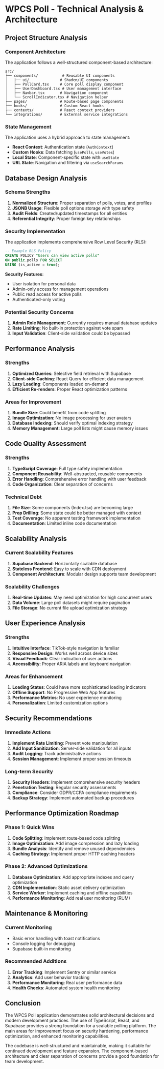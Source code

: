 
# WPCS Poll - Technical Analysis & Architecture

## Project Structure Analysis

### Component Architecture
The application follows a well-structured component-based architecture:

```
src/
├── components/           # Reusable UI components
│   ├── ui/              # Shadcn/UI components
│   ├── PollCard.tsx     # Core poll display component
│   ├── UserDashboard.tsx # User management interface
│   ├── Navbar.tsx       # Navigation component
│   └── ScrollIndicator.tsx # Navigation helper
├── pages/               # Route-based page components
├── hooks/               # Custom React hooks
├── contexts/            # React context providers
└── integrations/        # External service integrations
```

### State Management
The application uses a hybrid approach to state management:
- **React Context**: Authentication state (`AuthContext`)
- **Custom Hooks**: Data fetching (`usePolls`, `useVotes`)
- **Local State**: Component-specific state with `useState`
- **URL State**: Navigation and filtering via `useSearchParams`

## Database Design Analysis

### Schema Strengths
1. **Normalized Structure**: Proper separation of polls, votes, and profiles
2. **JSONB Usage**: Flexible poll options storage with type safety
3. **Audit Fields**: Created/updated timestamps for all entities
4. **Referential Integrity**: Proper foreign key relationships

### Security Implementation
The application implements comprehensive Row Level Security (RLS):

```sql
-- Example RLS Policy
CREATE POLICY "Users can view active polls" 
ON public.polls FOR SELECT 
USING (is_active = true);
```

**Security Features:**
- User isolation for personal data
- Admin-only access for management operations
- Public read access for active polls
- Authenticated-only voting

### Potential Security Concerns
1. **Admin Role Management**: Currently requires manual database updates
2. **Rate Limiting**: No built-in protection against vote spam
3. **Input Validation**: Client-side validation could be bypassed

## Performance Analysis

### Strengths
1. **Optimized Queries**: Selective field retrieval with Supabase
2. **Client-side Caching**: React Query for efficient data management
3. **Lazy Loading**: Components loaded on-demand
4. **Efficient Re-renders**: Proper React optimization patterns

### Areas for Improvement
1. **Bundle Size**: Could benefit from code splitting
2. **Image Optimization**: No image processing for user avatars
3. **Database Indexing**: Should verify optimal indexing strategy
4. **Memory Management**: Large poll lists might cause memory issues

## Code Quality Assessment

### Strengths
1. **TypeScript Coverage**: Full type safety implementation
2. **Component Reusability**: Well-abstracted, reusable components
3. **Error Handling**: Comprehensive error handling with user feedback
4. **Code Organization**: Clear separation of concerns

### Technical Debt
1. **File Size**: Some components (Index.tsx) are becoming large
2. **Prop Drilling**: Some state could be better managed with context
3. **Test Coverage**: No apparent testing framework implementation
4. **Documentation**: Limited inline code documentation

## Scalability Analysis

### Current Scalability Features
1. **Supabase Backend**: Horizontally scalable database
2. **Stateless Frontend**: Easy to scale with CDN deployment
3. **Component Architecture**: Modular design supports team development

### Scalability Challenges
1. **Real-time Updates**: May need optimization for high concurrent users
2. **Data Volume**: Large poll datasets might require pagination
3. **File Storage**: No current file upload optimization strategy

## User Experience Analysis

### Strengths
1. **Intuitive Interface**: TikTok-style navigation is familiar
2. **Responsive Design**: Works well across device sizes
3. **Visual Feedback**: Clear indication of user actions
4. **Accessibility**: Proper ARIA labels and keyboard navigation

### Areas for Enhancement
1. **Loading States**: Could have more sophisticated loading indicators
2. **Offline Support**: No Progressive Web App features
3. **Performance Metrics**: No user experience monitoring
4. **Personalization**: Limited customization options

## Security Recommendations

### Immediate Actions
1. **Implement Rate Limiting**: Prevent vote manipulation
2. **Add Input Sanitization**: Server-side validation for all inputs
3. **Audit Logging**: Track administrative actions
4. **Session Management**: Implement proper session timeouts

### Long-term Security
1. **Security Headers**: Implement comprehensive security headers
2. **Penetration Testing**: Regular security assessments
3. **Compliance**: Consider GDPR/CCPA compliance requirements
4. **Backup Strategy**: Implement automated backup procedures

## Performance Optimization Roadmap

### Phase 1: Quick Wins
1. **Code Splitting**: Implement route-based code splitting
2. **Image Optimization**: Add image compression and lazy loading
3. **Bundle Analysis**: Identify and remove unused dependencies
4. **Caching Strategy**: Implement proper HTTP caching headers

### Phase 2: Advanced Optimizations
1. **Database Optimization**: Add appropriate indexes and query optimization
2. **CDN Implementation**: Static asset delivery optimization
3. **Service Worker**: Implement caching and offline capabilities
4. **Performance Monitoring**: Add real user monitoring (RUM)

## Maintenance & Monitoring

### Current Monitoring
- Basic error handling with toast notifications
- Console logging for debugging
- Supabase built-in monitoring

### Recommended Additions
1. **Error Tracking**: Implement Sentry or similar service
2. **Analytics**: Add user behavior tracking
3. **Performance Monitoring**: Real user performance data
4. **Health Checks**: Automated system health monitoring

## Conclusion

The WPCS Poll application demonstrates solid architectural decisions and modern development practices. The use of TypeScript, React, and Supabase provides a strong foundation for a scalable polling platform. The main areas for improvement focus on security hardening, performance optimization, and enhanced monitoring capabilities.

The codebase is well-structured and maintainable, making it suitable for continued development and feature expansion. The component-based architecture and clear separation of concerns provide a good foundation for team development.
